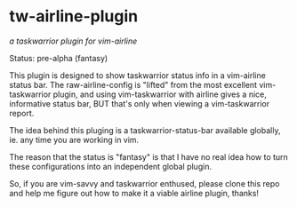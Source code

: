 # tw-airline-plugin
*a taskwarrior plugin for vim-airline*

Status: pre-alpha (fantasy)

This plugin is designed to show taskwarrior status info in a vim-airline status bar. The raw-airline-config is "lifted" from the most excellent vim-taskwarrior plugin, and using vim-taskwarrior with airline gives a nice, informative status bar, BUT that's only when viewing a vim-taskwarrior report.

The idea behind this pluging is a taskwarrior-status-bar available globally, ie. any time you are working in vim. 

The reason that the status is "fantasy" is that I have no real idea how to turn these configurations into an independent global plugin. 

So, if you are vim-savvy and taskwarrior enthused, please clone this repo and help me figure out how to make it a viable airline plugin, thanks!
